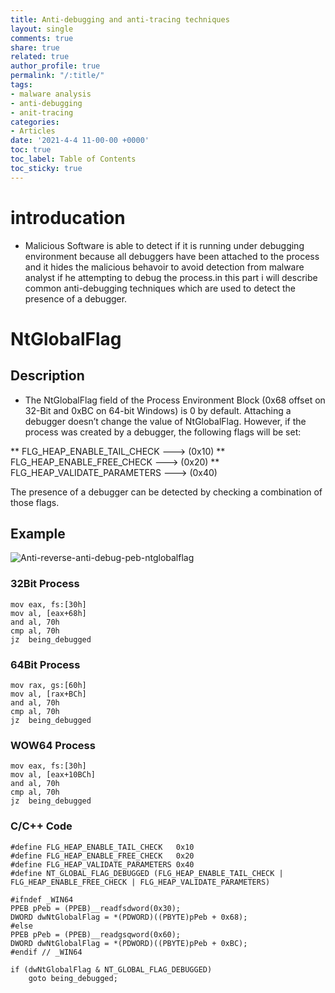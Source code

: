 ```yaml
---
title: Anti-debugging and anti-tracing techniques
layout: single
comments: true
share: true
related: true
author_profile: true
permalink: "/:title/"
tags:
- malware analysis 
- anti-debugging
- anit-tracing
categories:
- Articles
date: '2021-4-4 11-00-00 +0000'
toc: true
toc_label: Table of Contents
toc_sticky: true
---
```

# introducation 

* Malicious Software is able to detect if it is running under debugging environment because all debuggers have been attached to the process and it hides
the malicious behavoir to avoid detection from malware analyst if he attempting to debug the process.in this part i will describe common anti-debugging
techniques which are used to detect the presence of a debugger.

# NtGlobalFlag 
## Description 
* The NtGlobalFlag field of the Process Environment Block (0x68 offset on 32-Bit and 0xBC on 64-bit Windows) is 0 by default. Attaching a debugger doesn’t change the value of NtGlobalFlag. However, if the process was created by a debugger, the following flags will be set:

** FLG_HEAP_ENABLE_TAIL_CHECK    ---> (0x10)
** FLG_HEAP_ENABLE_FREE_CHECK    ---> (0x20)
** FLG_HEAP_VALIDATE_PARAMETERS  ---> (0x40)

The presence of a debugger can be detected by checking a combination of those flags.
## Example

![Anti-reverse-anti-debug-peb-ntglobalflag](https://user-images.githubusercontent.com/74544712/113925597-80dce100-97eb-11eb-9440-3d033b159cdd.png)

### 32Bit Process

```
mov eax, fs:[30h]
mov al, [eax+68h]
and al, 70h
cmp al, 70h
jz  being_debugged
```
### 64Bit Process

```
mov rax, gs:[60h]
mov al, [rax+BCh]
and al, 70h
cmp al, 70h
jz  being_debugged
```
### WOW64 Process

```
mov eax, fs:[30h]
mov al, [eax+10BCh]
and al, 70h
cmp al, 70h
jz  being_debugged
```
### C/C++ Code

```
#define FLG_HEAP_ENABLE_TAIL_CHECK   0x10
#define FLG_HEAP_ENABLE_FREE_CHECK   0x20
#define FLG_HEAP_VALIDATE_PARAMETERS 0x40
#define NT_GLOBAL_FLAG_DEBUGGED (FLG_HEAP_ENABLE_TAIL_CHECK | FLG_HEAP_ENABLE_FREE_CHECK | FLG_HEAP_VALIDATE_PARAMETERS)

#ifndef _WIN64
PPEB pPeb = (PPEB)__readfsdword(0x30);
DWORD dwNtGlobalFlag = *(PDWORD)((PBYTE)pPeb + 0x68);
#else
PPEB pPeb = (PPEB)__readgsqword(0x60);
DWORD dwNtGlobalFlag = *(PDWORD)((PBYTE)pPeb + 0xBC);
#endif // _WIN64
 
if (dwNtGlobalFlag & NT_GLOBAL_FLAG_DEBUGGED)
    goto being_debugged;
```
  
		
		


 
